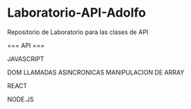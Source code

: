 # Laboratorio-API-Adolfo
Repositorio de Laboratorio para las clases de API



=== API ===

JAVASCRIPT

  DOM
	LLAMADAS ASINCRONICAS
	MANIPULACION DE ARRAY


REACT

  NODE.JS
